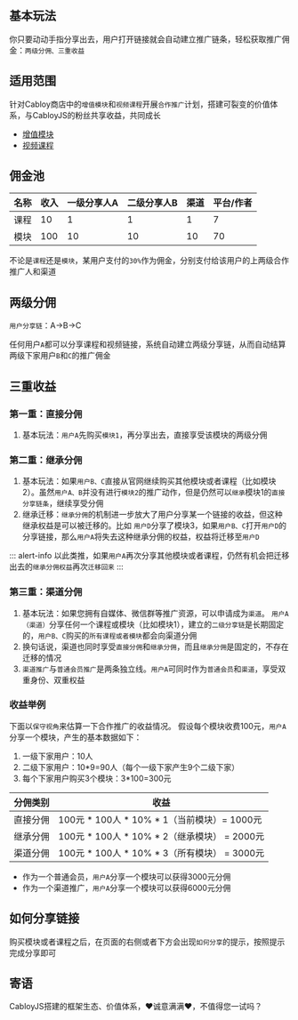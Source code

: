 ## 基本玩法

你只要动动手指分享出去，用户打开链接就会自动建立推广链条，轻松获取推广佣金：`两级分佣、三重收益`

## 适用范围

针对Cabloy商店中的`增值模块`和`视频课程`开展`合作推广`计划，搭建可裂变的价值体系，与CabloyJS的粉丝共享收益，共同成长

* [增值模块](https://store.cabloy.com)
* [视频课程](https://course.cabloy.com)

## 佣金池

|名称|收入|一级分享人A|二级分享人B|渠道|平台/作者|
|--|--|--|--|--|--|
|课程|10|1|1|1|7|
|模块|100|10|10|10|70|

不论是`课程`还是`模块`，某用户支付的`30%`作为佣金，分别支付给该用户的上两级合作推广人和渠道

## 两级分佣

`用户分享链`：A->B->C

任何用户`A`都可以分享课程和视频链接，系统自动建立两级分享链，从而自动结算两级下家用户`B`和`C`的推广佣金

## 三重收益

### 第一重：直接分佣

1. 基本玩法：`用户A`先购买`模块1`，再分享出去，直接享受该模块的两级分佣

### 第二重：继承分佣

1. 基本玩法：如果`用户B、C`直接从官网继续购买其他模块或者课程（比如模块2）。虽然`用户A、B`并没有进行`模块2`的推广动作，但是仍然可以`继承`模块1的`直接分享链条`，继续享受分佣
2. 继承迁移：`继承分佣`的机制进一步放大了用户分享某一个链接的收益，但这种继承权益是可以被迁移的。比如 `用户D`分享了模块3，如果`用户B、C`打开`用户D`的分享链接，那么`用户A`将失去这种继承分佣的权益，权益将迁移至`用户D`

::: alert-info
以此类推，如果`用户A`再次分享其他模块或者课程，仍然有机会把迁移出去的`继承分佣权益`再次`迁移回来`
:::

### 第三重：渠道分佣

1. 基本玩法：如果您拥有自媒体、微信群等推广资源，可以申请成为`渠道`。 `用户A（渠道）`分享任何一个课程或模块（比如模块1），建立的`二级分享链`是长期固定的，`用户B、C`购买的`所有课程或者模块`都会向渠道分佣
2. 换句话说，渠道也同时享受`直接分佣`和`继承分佣`，而且`继承分佣`是固定的，不存在迁移的情况
3. `渠道推广`与`普通会员推广`是两条独立线。`用户A`可同时作为`普通会员`和`渠道`，享受双重身份、双重权益

### 收益举例

下面以`保守视角`来估算一下合作推广的收益情况。
假设每个模块收费100元，`用户A`分享一个模块，产生的基本数据如下：
1. 一级下家用户：10人
2. 二级下家用户：10*9=90人（每个一级下家产生9个二级下家）
3. 每个下家用户购买3个模块：3*100=300元

|分佣类别|收益|
|--|--|
|直接分佣|100元 * 100人 * 10% * 1（当前模块）= 1000元|
|继承分佣|100元 * 100人 * 10% * 2（继承模块） = 2000元|
|渠道分佣|100元 * 100人 * 10% * 3（所有模块） = 3000元|

* 作为一个普通会员，`用户A`分享一个模块可以获得3000元分佣
* 作为一个渠道推广，`用户A`分享一个模块可以获得6000元分佣

## 如何分享链接

购买模块或者课程之后，在页面的右侧或者下方会出现`如何分享`的提示，按照提示完成分享即可

## 寄语

CabloyJS搭建的框架生态、价值体系，❤️诚意满满❤️，不值得您一试吗？
